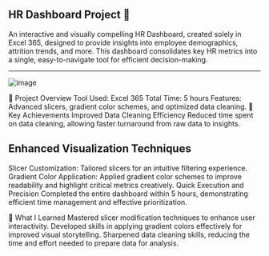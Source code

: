 HR Dashboard Project 🎯
---
An interactive and visually compelling HR Dashboard, created solely in Excel 365, designed to provide insights into employee demographics, attrition trends, and more. This dashboard consolidates key HR metrics into a single, easy-to-navigate tool for efficient decision-making.

---
![image](https://github.com/user-attachments/assets/484127ca-675f-4f9e-b7bd-4d5ed5fbd0fb)

📝 Project Overview
Tool Used: Excel 365
Total Time: 5 hours
Features: Advanced slicers, gradient color schemes, and optimized data cleaning.
🚀 Key Achievements
Improved Data Cleaning Efficiency
Reduced time spent on data cleaning, allowing faster turnaround from raw data to insights.

Enhanced Visualization Techniques
---
Slicer Customization: Tailored slicers for an intuitive filtering experience.
Gradient Color Application: Applied gradient color schemes to improve readability and highlight critical metrics creatively.
Quick Execution and Precision
Completed the entire dashboard within 5 hours, demonstrating efficient time management and effective prioritization.

🌟 What I Learned
Mastered slicer modification techniques to enhance user interactivity.
Developed skills in applying gradient colors effectively for improved visual storytelling.
Sharpened data cleaning skills, reducing the time and effort needed to prepare data for analysis.
